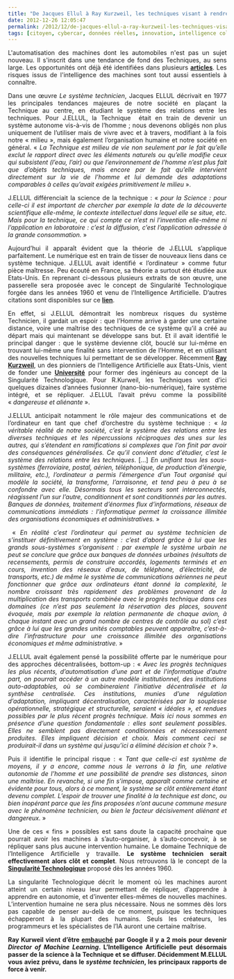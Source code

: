 ```yaml
---
title: "De Jacques Ellul à Ray Kurzweil, les techniques visant à rendre les machines autonomes vont se diffuser"
date: 2012-12-26 12:05:47
permalink: /2012/12/de-jacques-ellul-a-ray-kurzweil-les-techniques-visant-a-rendre-les-machines-autonomes-vont-se-diffus.html
tags: [citoyen, cybercar, données réelles, innovation, intelligence collective, internet, internet des objets, pensée complexe]
---
```


<p style="text-align: justify">L'automatisation des machines dont les automobiles n'est pas un sujet nouveau. Il s'inscrit dans une tendance de fond des Techniques, au sens large. Les opportunités ont déjà été identifiées dans plusieurs <strong><a href="https://gabrielplassat.github.io/transportsdufutur/2012/09/la-google-car-va-rouler-en-californie-tout-va-plus-vite-que-prevu-le-point-de-basculement-se-rapproc.html" target="_blank">articles</a></strong>. Les risques issus de l'intelligence des machines sont tout aussi essentiels à connaître.</p> <p style="text-align: justify">Dans une œuvre <em>Le système technicien</em>, Jacques ELLUL décrivait en 1977 les principales tendances majeures de notre société en plaçant la Technique au centre, en étudiant le système des relations entre les techniques. Pour J.ELLUL, la Technique  était en train de devenir un système autonome vis-à-vis de l’homme ; nous devenons obligés non plus uniquement de l’utiliser mais de vivre avec et à travers, modifiant à la fois notre « milieu », mais également l’organisation humaine et notre société en général. « <em>La Technique est milieu de vie non seulement par le fait qu’elle exclut le rapport direct avec les éléments naturels ou qu’elle modifie ceux qui subsistent (l’eau, l’air) ou que l’environnement de l’homme n’est plus fait que d’objets techniques, mais encore par le fait qu’elle intervient directement sur la vie de l’homme et lui demande des adaptations comparables à celles qu’avait exigées primitivement le milieu</em> ».</p> <p style="text-align: justify">J.ELLUL différenciait la science de la technique : « <em>pour la Science : pour celle-ci il est important de chercher par exemple la date de la découverte scientifique elle-même, le contexte intellectuel dans lequel elle se situe, etc. Mais pour la technique, ce qui compte ce n’est ni l’invention elle-même ni l’application en laboratoire : c’est la diffusion, c’est l’application adressée à la grande consommation.</em> »</p> <p style="text-align: justify">Aujourd’hui il apparaît évident que la théorie de J.ELLUL s’applique parfaitement. Le numérique est en train de tisser de nouveaux liens dans ce système technique. J.ELLUL avait identifié « l’ordinateur » comme futur pièce maîtresse. Peu écouté en France, sa théorie a surtout été étudiée aux Etats-Unis. En reprenant ci-dessous plusieurs extraits de son œuvre, une passerelle sera proposée avec le concept de Singularité Technologique forgée dans les années 1960 et venu de l’Intelligence Artificielle. D’autres citations sont disponibles sur ce <a href="https://kindle.amazon.com/work/systeme-technicien-documents-edition-ebook/B0062EUOOK/B006ZBZQLQ"><strong>lien</strong></a>.</p> <p style="text-align: justify">En effet, si J.ELLUL démontrait les nombreux risques du système Technicien, il gardait un espoir : que l’Homme arrive à garder une certaine distance, voire une maîtrise des techniques de ce système qu’il a créé au départ mais qui maintenant se développe sans but. Et il avait identifié le principal danger : que le système devienne clôt, bouclé sur lui-même en trouvant lui-même une finalité sans intervention de l’Homme, et en utilisant des nouvelles techniques lui permettant de se développer. Récemment <a href="http://www.ted.com/speakers/ray_kurzweil.html"><strong>Ray Kurzweil</strong></a>, un des pionniers de l’Intelligence Artificielle aux Etats-Unis, vient de fonder une <a href="http://singularityu.org/about/overview/"><strong>Université</strong></a> pour former des ingénieurs au concept de la Singularité Technologique. Pour R.Kurweil, les Techniques vont d’ici quelques dizaines d’années fusionner (nano-bio-numérique), faire système intégré, et se répliquer. J.ELLUL l’avait prévu comme la possibilité « <em>dangereuse et aliénante</em> ». </p>  <!--more-->   <p style="text-align: justify">J.ELLUL anticipait notamment le rôle majeur des communications et de l’ordinateur en tant que chef d’orchestre du système technique : « <em>la véritable réalité de notre société, c’est le système des relations entre les diverses techniques et les répercussions réciproques des unes sur les autres, qui s’étendent en ramifications si complexes que l’on finit par avoir des conséquences généralisées. Ce qu’il convient donc d’étudier, c’est le système des relations entre les techniques</em>. […] <em>En unifiant tous les sous-systèmes (ferroviaire, postal, aérien, téléphonique, de production d’énergie, militaire, etc.), l’ordinateur a permis l’émergence d’un Tout organisé qui modèle la société, la transforme, l’arraisonne, et tend peu à peu à se confondre avec elle. Désormais tous les secteurs sont interconnectés, réagissent l’un sur l’autre, conditionnent et sont conditionnés par les autres. Banques de données, traitement d’énormes flux d’informations, réseaux de communications immédiats : l’informatique permet la croissance illimitée des organisations économiques et administratives.</em> »</p> <p style="text-align: justify"> « <em>En réalité c’est l’ordinateur qui permet au système technicien de s’instituer définitivement en système : c’est d’abord grâce à lui que les grands sous-systèmes s’organisent : par exemple le système urbain ne peut se conclure que grâce aux banques de données urbaines (résultats de recensements, permis de construire accordés, logements terminés et en cours, invention des réseaux d’eaux, de téléphone, d’électricité, de transports, etc.) de même le système de communications aériennes ne peut fonctionner que grâce aux ordinateurs étant donné la complexité, le nombre croissant très rapidement des problèmes provenant de la multiplication des transports combinée avec le progrès technique dans ces domaines (ce n’est pas seulement la réservation des places, souvent évoquée, mais par exemple la relation permanente de chaque avion, à chaque instant avec un grand nombre de centres de contrôle au sol) c’est grâce à lui que les grandes unités comptables peuvent apparaître, c’est-à-dire l’infrastructure pour une croissance illimitée des organisations économiques et même administrative.</em> »</p> <p style="text-align: justify">J.ELLUL avait également pensé la possibilité offerte par le numérique pour des approches décentralisées, bottom-up : « <em>Avec les progrès techniques les plus récents, d’automatisation d’une part et de l’informatique d’autre part, on pourrait accéder à un autre modèle institutionnel, des institutions auto-adaptables, où se combineraient l’initiative décentralisée et la synthèse centralisée. Ces institutions, munies d’une régulation d’adaptation, impliquant décentralisation, caractérisées par la souplesse opérationnelle, stratégique et structurelle, seraient « idéales », et rendues possibles par le plus récent progrès technique. Mais ici nous sommes en présence d’une question fondamentale : elles sont seulement possibles. Elles ne semblent pas directement conditionnées et nécessairement produites. Elles impliquent décision et choix. Mais comment ceci se produirait-il dans un système qui jusqu’ici a éliminé décision et choix ?</em> ».</p> <p style="text-align: justify">Puis il identifie le principal risque : « <em>Tant que celle-ci est système de moyens, il y a encore, comme nous le verrons à la fin, une relative autonomie de l’homme et une possibilité de prendre ses distances, sinon une maîtrise. En revanche, si une fin s’impose, apparaît comme certaine et évidente pour tous, alors à ce moment, le système se clôt entièrement étant devenu complet. L’espoir de trouver une finalité à la technique est donc, ou bien inopérant parce que les fins proposées n’ont aucune commune mesure avec le phénomène technicien, ou bien le facteur décisivement aliénant et dangereux.</em> »</p> <p style="text-align: justify">Une de ces « fins » possibles est sans doute la capacité prochaine que pourrait avoir les machines à s’auto-organiser, à s’auto-concevoir, à se répliquer sans plus aucune intervention humaine. Le domaine Technique de l’Intelligence Artificielle y travaille. <strong>Le système technicien serait effectivement alors clôt et complet</strong>. Nous retrouvons là le concept de la <a href="http://fr.wikipedia.org/wiki/Singularite_technologique"><strong>Singularité Technologique</strong></a> proposé dès les années 1960. </p> <p style="text-align: justify">La singularité Technologique décrit le moment où les machines auront atteint un certain niveau leur permettant de répliquer, d’apprendre à apprendre en autonomie, et d’inventer elles-mêmes de nouvelles machines. L’intervention humaine ne sera plus nécessaire. Nous ne sommes dès lors pas capable de penser au-delà de ce moment, puisque les techniques échapperont à la plupart des humains. Seuls les créateurs, les programmeurs et les spécialistes de l’IA auront une certaine maîtrise.</p> <p style="text-align: justify"><strong>Ray Kurweil vient d’être </strong><a href="http://techcrunch.com/2012/12/14/ray-kurzweil-joins-google-as-engineering-director-focusing-on-machine-learning-and-language-tech/"><strong>embauché</strong></a><strong> par Google il y a 2 mois pour devenir <em>Director of Machine Learning</em>. L’Intelligence Artificielle peut désormais passer de la science à la Technique et se diffuser. </strong><strong>Décidemment M.ELLUL vous aviez prévu, dans le <em>système technicien</em>, les principaux rapports de force à venir.</strong></p>
